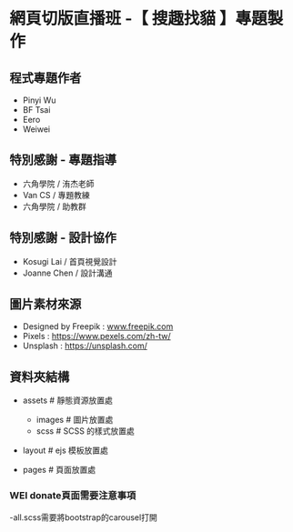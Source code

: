 # 網頁切版直播班 -【 搜趣找貓 】專題製作

## 程式專題作者
  - Pinyi Wu
  - BF Tsai
  - Eero
  - Weiwei

## 特別感謝 - 專題指導
  - 六角學院 / 洧杰老師
  - Van CS / 專題教練
  - 六角學院 / 助教群
    
## 特別感謝 - 設計協作
  - Kosugi Lai / 首頁視覺設計
  - Joanne Chen / 設計溝通

## 圖片素材來源
- Designed by Freepik : www.freepik.com
- Pixels : https://www.pexels.com/zh-tw/
- Unsplash : https://unsplash.com/


## 資料夾結構
  - assets # 靜態資源放置處
    - images # 圖片放置處
    - scss # SCSS 的樣式放置處

  - layout # ejs 模板放置處
  - pages # 頁面放置處



### WEI donate頁面需要注意事項
-all.scss需要將bootstrap的carousel打開
<!-- -all.scss要打開listgroup -->



